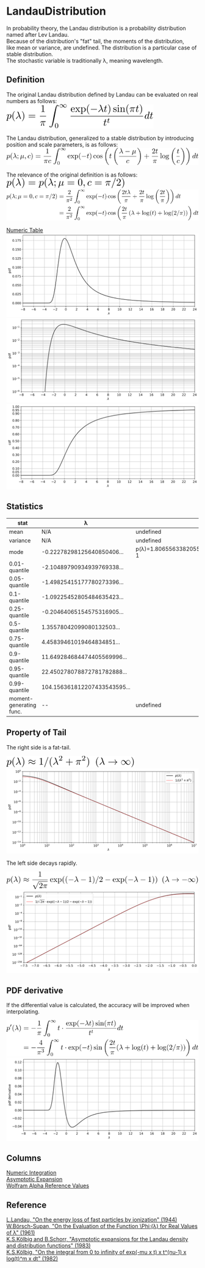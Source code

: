 # LandauDistribution

In probability theory, the Landau distribution is a probability distribution named after Lev Landau.  
Because of the distribution's "fat" tail, the moments of the distribution,  
like mean or variance, are undefined. The distribution is a particular case of stable distribution.  
The stochastic variable is traditionally &lambda;, meaning wavelength.

## Definition

The original Landau distribution defined by Landau can be evaluated on real numbers as follows:  
![define origin](https://github.com/tk-yoshimura/LandauDistribution/blob/main/figures/define_origin.svg)

The Landau distribution, generalized to a stable distribution by introducing position and scale parameters, is as follows:  
![define stabledist](https://github.com/tk-yoshimura/LandauDistribution/blob/main/figures/define_stabledist_generalized.svg)

The relevance of the original definition is as follows:  
![define relevance](https://github.com/tk-yoshimura/LandauDistribution/blob/main/figures/define_relevance.svg)  
![define relevance 2](https://github.com/tk-yoshimura/LandauDistribution/blob/main/figures/define_relevance_2.svg)

[Numeric Table](https://github.com/tk-yoshimura/LandauDistribution/tree/main/results/table.csv)  
![pdf](https://github.com/tk-yoshimura/LandauDistribution/blob/main/figures/pdf.svg)  
![logpdf](https://github.com/tk-yoshimura/LandauDistribution/blob/main/figures/logpdf.svg)  
![cdf](https://github.com/tk-yoshimura/LandauDistribution/blob/main/figures/cdf.svg)  

## Statistics

|stat|&lambda;|note|
|----|----|----|
|mean|N/A|undefined|
|variance|N/A|undefined|
|mode|-0.22278298125640850406...|p(&lambda;)=1.806556338205509427830338852686311455672580...e-1|
|0.01-quantile|-2.10489790934939769338...||
|0.05-quantile|-1.49825415177780273396...||
|0.1-quantile|-1.09225452805484635423...||
|0.25-quantile|-0.20464065154575316905...||
|0.5-quantile|1.35578042099080132503...||
|0.75-quantile|4.45839461019464834851...||
|0.9-quantile|11.649284684474405569996...||
|0.95-quantile|22.450278078872781782888...|
|0.99-quantile|104.156361812207433543595...||
|moment-generating func.|--|undefined|

## Property of Tail

The right side is a fat-tail.

![tail largex](https://github.com/tk-yoshimura/LandauDistribution/blob/main/figures/tail_largex.svg)  
![tail largex approx](https://github.com/tk-yoshimura/LandauDistribution/blob/main/figures/tail_largex_approx.svg)

The left side decays rapidly.

![tail lessx](https://github.com/tk-yoshimura/LandauDistribution/blob/main/figures/tail_lessx.svg)  
![tail lessx approx](https://github.com/tk-yoshimura/LandauDistribution/blob/main/figures/tail_lessx_approx.svg)

## PDF derivative

If the differential value is calculated, the accuracy will be improved when interpolating.

![formula diff pdf](https://github.com/tk-yoshimura/LandauDistribution/blob/main/figures/formula_diff_pdf.svg)  
![pdf derivative](https://github.com/tk-yoshimura/LandauDistribution/blob/main/figures/pdf_derivative.svg)

## Columns
[Numeric Integration](https://github.com/tk-yoshimura/LandauDistribution/tree/main/NumericIntegration)  
[Asymptotic Expansion](https://github.com/tk-yoshimura/LandauDistribution/tree/main/AsymptoticExpansion)  
[Wolfram Alpha Reference Values](https://github.com/tk-yoshimura/LandauDistribution/tree/main/WolframAlphaReference)  

## Reference
[L.Landau, "On the energy loss of fast particles by ionization" (1944)](https://www.semanticscholar.org/paper/On-the-energy-loss-of-fast-particles-by-ionization-Landau/037099731178b3aeebca36a054852e4c4866a1c3)  
[W.Börsch-Supan, "On the Evaluation of the Function \Phi;(&lambda;) for Real Values of &lambda;" (1961)](https://nvlpubs.nist.gov/nistpubs/jres/65B/jresv65Bn4p245_A1b.pdf)  
[K.S.Kölbig and B.Schorr, "Asymptotic expansions for the Landau density and distribution functions" (1983)](https://www.sciencedirect.com/science/article/abs/pii/0010465584900651)  
[K.S.Kölbig, "On the integral from 0 to infinity of exp(-mu x t) x t^(nu-1) x log(t)^m x dt" (1982)](https://inspirehep.net/literature/178407)